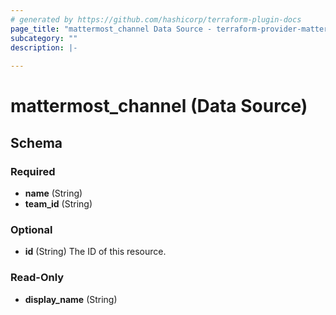 ```yaml
---
# generated by https://github.com/hashicorp/terraform-plugin-docs
page_title: "mattermost_channel Data Source - terraform-provider-mattermost"
subcategory: ""
description: |-
  
---
```


# mattermost_channel (Data Source)





<!-- schema generated by tfplugindocs -->
## Schema

### Required

- **name** (String)
- **team_id** (String)

### Optional

- **id** (String) The ID of this resource.

### Read-Only

- **display_name** (String)


